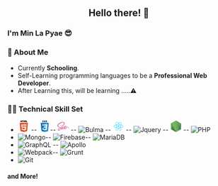 <h2 align="center">Hello there! 👋</h2>
<h3>I'm <b>Min La Pyae</b> 😎 </h3>
<h3><b>🤗 About Me</b></h3>
<ul>
    <li>Currently <b>Schooling</b>.</li>
    <li>Self-Learning programming languages to be a <b> Professional Web Developer</b>.</li>
    <li>After Learning this, will be learning .....⚠️ </li>
</ul>
<h3><b>👨‍💻 Technical Skill Set</b></h3>
<ul>   
    <li> 
<img  alt="HTML5" width="26px" src="https://raw.githubusercontent.com/github/explore/80688e429a7d4ef2fca1e82350fe8e3517d3494d/topics/html/html.png"  />  --     
<img  alt="CSS3" width="26px" src="https://raw.githubusercontent.com/github/explore/80688e429a7d4ef2fca1e82350fe8e3517d3494d/topics/css/css.png">--  
<img  alt="Sass" width="26px" src="https://raw.githubusercontent.com/github/explore/80688e429a7d4ef2fca1e82350fe8e3517d3494d/topics/sass/sass.png"> -- 
<img  alt="Bulma" width="18px" src="https://seeklogo.com/images/B/bulma-logo-45B5145BF4-seeklogo.com.png""> -- 
<img  alt="React" width="26px" src="https://raw.githubusercontent.com/github/explore/80688e429a7d4ef2fca1e82350fe8e3517d3494d/topics/react/react.png"> -- 
<img  alt="Jquery" width="26px" src="https://openjsf.org/wp-content/uploads/sites/84/2019/10/jquery-logo-vertical_large_square.png" style="max-width:100%;"> -- 
<img alt="Node.js" width="26px" src="https://raw.githubusercontent.com/github/explore/80688e429a7d4ef2fca1e82350fe8e3517d3494d/topics/nodejs/nodejs.png" > --
<img  alt="PHP" width="30px" height="26px"  src="https://www.php.net/images/logos/new-php-logo.svg"> 
    </li>    
    <li>
        <img  alt="Mongo" width="30px" src="https://dwglogo.com/wp-content/uploads/2017/12/MongoDB_logo_01.png">--
        <img  alt="Firebase" width="26px"  src="https://img.icons8.com/color/452/firebase.png">--
        <img  alt="MariaDB" width="26px"  src="https://mariadb.com/wp-content/uploads/2019/11/mariadb-logo-vert_blue-transparent.png" " > 
      </li>
    <li> 
<img  alt="GraphQL" width="26px"  src="https://banner2.cleanpng.com/20180415/ptq/kisspng-graphql-query-language-representational-state-tran-github-5ad35d73740d43.7369115215238014594754.jpg" > -- 
<img  alt="Apollo" width="40px" height="20px" src="https://d2eip9sf3oo6c2.cloudfront.net/tags/images/000/001/216/landscape/apollo-seeklogo.com_%281%29.png" >  
    </li>
    <li> 
<img  alt="Webpack" width="26px" src="https://raw.githubusercontent.com/webpack/media/master/logo/icon-square-big.png">--
<img  alt="Grunt" width="26px" src="https://gruntjs.com/img/og.png"> 
    </li>
    <li>
<img  alt="Git" width="26px" src="https://seeklogo.com/images/G/github-logo-5F384D0265-seeklogo.com.png"  > 
 </li>
</ul>
<h4>and More! </h4>
